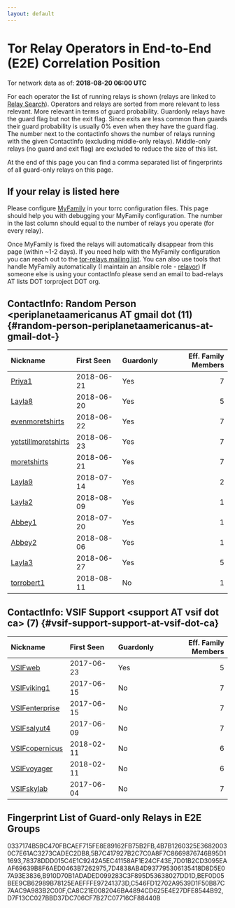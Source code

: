 ```yaml
---
layout: default
---
```



# Tor Relay Operators in End-to-End (E2E) Correlation Position

Tor network data as of: **2018-08-20 06:00 UTC**

For each operator the list of running relays is shown (relays are linked to [Relay Search](https://metrics.torproject.org/rs.html)).
Operators and relays are sorted from more relevant to less relevant. More relevant in terms of guard probability.
Guardonly relays have the guard flag but not the exit flag.
Since exits are less common than guards their guard probability is usually 0% even when they have the guard flag.
The number next to the contactinfo shows the number of relays running with the given ContactInfo (excluding middle-only relays).
Middle-only relays (no guard and exit flag) are excluded to reduce the size of this list.

At the end of this page you can find a comma separated list of fingerprints of all guard-only relays on this page.

## If your relay is listed here
Please configure [MyFamily](https://www.torproject.org/docs/tor-manual.html.en#MyFamily) in your torrc configuration files.
This page should help you with debugging your MyFamily configuration. The number in the last column should equal to the number of
relays you operate (for every relay).

Once MyFamily is fixed the relays will automatically disappear from this page (within ~1-2 days).
If you need help with the MyFamily configuration you can reach out to the
[tor-relays mailing list](https://lists.torproject.org/cgi-bin/mailman/listinfo/tor-relays).
You can also use tools that handle MyFamily automatically (I maintain an ansible role - 
[relayor](https://medium.com/@nusenu/deploying-tor-relays-with-ansible-6612593fa34d))
If someone else is using your contactInfo please send an email to bad-relays AT lists DOT torproject DOT org.


## ContactInfo: Random Person &lt;periplanetaamericanus AT gmail dot (11) {#random-person-periplanetaamericanus-at-gmail-dot-}

| Nickname                                                                                                       | First Seen   | Guardonly   |   Eff. Family Members |
|:---------------------------------------------------------------------------------------------------------------|:-------------|:------------|----------------------:|
| [Priya1](https://metrics.torproject.org/rs.html#details/0337174B5BC470FBCAEF715FE8E89162FB75B2FB)              | 2018-06-21   | Yes         |                     7 |
| [Layla8](https://metrics.torproject.org/rs.html#details/7D4838AB4D937795306135418D8D5E07A93E3836)              | 2018-06-20   | Yes         |                     5 |
| [evenmoretshirts](https://metrics.torproject.org/rs.html#details/CA8C21E0082046BA4894CD625E4E27DFE8544B92)     | 2018-06-22   | Yes         |                     7 |
| [yetstillmoretshirts](https://metrics.torproject.org/rs.html#details/4B7B1260325E36820030C7E61AC3273CADEC2DB8) | 2018-06-23   | Yes         |                     7 |
| [moretshirts](https://metrics.torproject.org/rs.html#details/D7F13CC027BBD37DC706CF7B27C07716CF88440B)         | 2018-06-21   | Yes         |                     7 |
| [Layla9](https://metrics.torproject.org/rs.html#details/5B7C417927B2C7C0A8F7C8669876746B95D11693)              | 2018-07-14   | Yes         |                     2 |
| [Layla2](https://metrics.torproject.org/rs.html#details/7D01B2CD3095EAAF69639B8F6AED0463B7262975)              | 2018-08-09   | Yes         |                     1 |
| [Abbey1](https://metrics.torproject.org/rs.html#details/BEF0D05BEE9CB62989B78125EAEFFFE97241373D)              | 2018-07-20   | Yes         |                     1 |
| [Abbey2](https://metrics.torproject.org/rs.html#details/C546FD12702A9539D1F50B87C7AAC9A983B2C00F)              | 2018-08-06   | Yes         |                     1 |
| [Layla3](https://metrics.torproject.org/rs.html#details/B910D70B1ADADED099283C3F895D53638027DD1D)              | 2018-06-27   | Yes         |                     5 |
| [torrobert1](https://metrics.torproject.org/rs.html#details/FF79CA5A50970E21E9AB320CE62C2178E963970C)          | 2018-08-11   | No          |                     1 |

## ContactInfo: VSIF Support &lt;support AT vsif dot ca&gt; (7) {#vsif-support-support-at-vsif-dot-ca}

| Nickname                                                                                                  | First Seen   | Guardonly   |   Eff. Family Members |
|:----------------------------------------------------------------------------------------------------------|:-------------|:------------|----------------------:|
| [VSIFweb](https://metrics.torproject.org/rs.html#details/78378DDD015C4E1C9242A5EC41158AF1E24CF43E)        | 2017-06-23   | Yes         |                     5 |
| [VSIFviking1](https://metrics.torproject.org/rs.html#details/1DEB985E3EEC0E7E0F6A887B417065E63522C5E2)    | 2017-06-15   | No          |                     7 |
| [VSIFenterprise](https://metrics.torproject.org/rs.html#details/59AE2B55941324B24354ADAAF971FC2C9F836963) | 2017-06-15   | No          |                     7 |
| [VSIFsalyut4](https://metrics.torproject.org/rs.html#details/D2461A903A754DEA625827AB333A2ECD06CE2E43)    | 2017-06-09   | No          |                     7 |
| [VSIFcopernicus](https://metrics.torproject.org/rs.html#details/D509A7A321FF9660665B75CB19F0FF09964C0B80) | 2018-02-11   | No          |                     6 |
| [VSIFvoyager](https://metrics.torproject.org/rs.html#details/E1DDAE70F14B9A6A7C01BDB9BDCCB70307BEE90A)    | 2018-02-11   | No          |                     6 |
| [VSIFskylab](https://metrics.torproject.org/rs.html#details/F13B97699EF7328A6289E5C2540560903CBC79A8)     | 2017-06-04   | No          |                     7 |


## Fingerprint List of Guard-only Relays in E2E Groups

0337174B5BC470FBCAEF715FE8E89162FB75B2FB,4B7B1260325E36820030C7E61AC3273CADEC2DB8,5B7C417927B2C7C0A8F7C8669876746B95D11693,78378DDD015C4E1C9242A5EC41158AF1E24CF43E,7D01B2CD3095EAAF69639B8F6AED0463B7262975,7D4838AB4D937795306135418D8D5E07A93E3836,B910D70B1ADADED099283C3F895D53638027DD1D,BEF0D05BEE9CB62989B78125EAEFFFE97241373D,C546FD12702A9539D1F50B87C7AAC9A983B2C00F,CA8C21E0082046BA4894CD625E4E27DFE8544B92,D7F13CC027BBD37DC706CF7B27C07716CF88440B